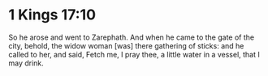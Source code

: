 # 1 Kings 17:10

So he arose and went to Zarephath. And when he came to the gate of the city, behold, the widow woman [was] there gathering of sticks: and he called to her, and said, Fetch me, I pray thee, a little water in a vessel, that I may drink.